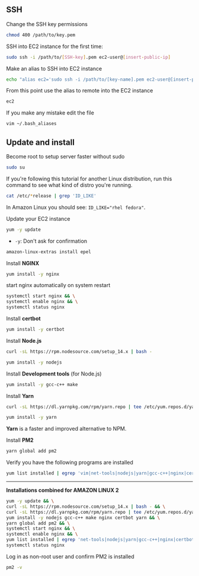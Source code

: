 ## SSH

Change the SSH key permissions

```sh
chmod 400 /path/to/key.pem
```

SSH into EC2 instance for the first time:
```sh
sudo ssh -i /path/to/[SSH-key].pem ec2-user@[insert-public-ip]
```

Make an alias to SSH into EC2 instance
```sh
echo "alias ec2='sudo ssh -i /path/to/[key-name].pem ec2-user@[insert-public-ip]'" >> ~/.bash_aliases
```

From this point use the alias to remote into the EC2 instance
```sh
ec2
```

If you make any mistake edit the file
```sh
vim ~/.bash_aliases
```

## Update and install

Become root to setup server faster without sudo
```sh
sudo su
```

If you're following this tutorial for another Linux distribution, run this command to see what kind of distro you're running.
```sh
cat /etc/*release | grep 'ID_LIKE'
```
In Amazon Linux you should see: `ID_LIKE="rhel fedora"`.

Update your EC2 instance
```sh
yum -y update
```
- `-y`: Don't ask for confirmation

```sh
amazon-linux-extras install epel
```

Install **NGINX**
```sh
yum install -y nginx
```

start nginx automatically on system restart
```sh
systemctl start nginx && \
systemctl enable nginx && \
systemctl status nginx
```

Install **certbot**
```sh
yum install -y certbot
```

Install **Node.js**

```sh
curl -sL https://rpm.nodesource.com/setup_14.x | bash -
```
```sh
yum install -y nodejs
```

Install **Development tools** (for Node.js)
```sh
yum install -y gcc-c++ make
```

Install **Yarn**

```sh
curl -sL https://dl.yarnpkg.com/rpm/yarn.repo | tee /etc/yum.repos.d/yarn.repo
```
```sh
yum install -y yarn
```
**Yarn** is a faster and improved alternative to NPM.

Install **PM2**
```sh
yarn global add pm2
```

Verify you have the following programs are installed
```sh
yum list installed | egrep 'vim|net-tools|nodejs|yarn|gcc-c++|nginx|certbot'
```

---

**Installations combined for AMAZON LINUX 2**
```sh
yum -y update && \
curl -sL https://rpm.nodesource.com/setup_14.x | bash - && \
curl -sL https://dl.yarnpkg.com/rpm/yarn.repo | tee /etc/yum.repos.d/yarn.repo && \
yum install -y nodejs gcc-c++ make nginx certbot yarn && \
yarn global add pm2 && \
systemctl start nginx && \
systemctl enable nginx && \
yum list installed | egrep 'net-tools|nodejs|yarn|gcc-c++|nginx|certbot' && \
systemctl status nginx
```

Log in as non-root user and confirm PM2 is installed

```sh
pm2 -v
```